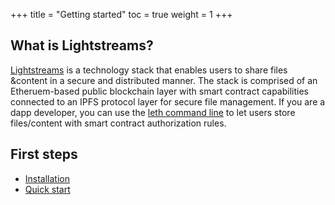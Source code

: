 +++
title = "Getting started"
toc = true
weight = 1
+++

## What is Lightstreams?

[Lightstreams](https://www.lightstreams.network) is a technology stack that enables users to share files &content in a secure and distributed manner. The stack is comprised of an Etheruem-based public blockchain layer with smart contract capabilities connected to an IPFS protocol layer for secure file management. If you are a dapp developer, you can use the [leth command line](/cli-docs/leth) to let users store files/content with smart contract authorization rules.

## First steps

- [Installation](/getting-started/install/#install)
- [Quick start](/getting-started/quick-start)

